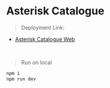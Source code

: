 # Asterisk Catalogue

> Deployment Link:
- [Asterisk Catalogue Web](https://asterisk-catalogue-33a14.web.app/)

&nbsp;

> Run on local
```bash
npm i 
npm run dev
```

